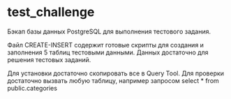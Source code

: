 # test_challenge
Бэкап базы данных PostgreSQL для выполнения тестового задания. 

Файл CREATE-INSERT содержит готовые скрипты для создания и заполнения 
5 таблиц тестовыми данными. Данных достаточно для решения тестовых заданий.

Для установки достаточно скопировать все в Query Tool.
Для проверки достаточно вызвать любую таблицу, например запросом 
select * from public.categories
